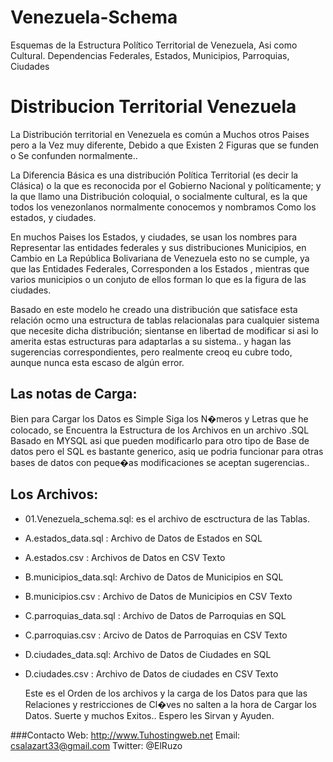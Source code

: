 Venezuela-Schema
================

Esquemas de la Estructura Político Territorial de Venezuela, Asi como Cultural. Dependencias Federales, Estados, Municipios, Parroquias, Ciudades 


Distribucion Territorial Venezuela
========================================

   La Distribución territorial en Venezuela es común a Muchos otros Paises pero a la Vez
muy diferente, Debido a que Existen 2 Figuras que se funden o Se confunden normalmente..

   La Diferencia Básica es una distribución Política Territorial (es decir la Clásica)
o la que es reconocida por el Gobierno Nacional y políticamente; y la que llamo una Distribución
coloquial, o socialmente cultural, es la que todos los venezonlanos normalmente conocemos y nombramos
Como los estados, y ciudades. 

   En  muchos Paises los Estados, y ciudades, se usan los nombres para Representar las entidades federales
y sus distribuciones Municipios, en Cambio en La República Bolivariana de Venezuela esto no se cumple, 
ya que las Entidades Federales, Corresponden a los Estados , mientras que  varios municipios o un conjuto
de ellos forman lo que es la figura de las ciudades.

   Basado en este modelo he creado una distribución que satisface esta relación ocmo una estructura de 
tablas relacionalas para cualquier sistema que necesite dicha distribución; sientanse en libertad de modificar
si asi lo amerita estas estructuras para adaptarlas a su sistema.. y hagan las sugerencias correspondientes, 
pero realmente creoq eu cubre todo, aunque nunca esta escaso de algún error.


  Las notas de Carga:
 -----------------------
 Bien para Cargar los Datos es Simple Siga los N�meros y Letras que he colocado, se Encuentra la Estructura
de los Archivos en un archivo .SQL Basado en MYSQL asi que pueden modificarlo para otro tipo de Base de datos
pero el SQL es bastante generico, asiq ue podria funcionar para otras bases de datos  con peque�as modificaciones
se aceptan sugerencias..

  Los Archivos:
  ---------------
 * 01.Venezuela_schema.sql: es el archivo de esctructura de las Tablas.
 * A.estados_data.sql : Archivo de Datos de Estados en SQL
 * A.estados.csv : Archivos de Datos en CSV Texto
 * B.municipios_data.sql: Archivo de Datos de Municipios en SQL
 * B.municipios.csv : Archivo de Datos de Municipios en CSV Texto
 * C.parroquias_data.sql : Archivo de Datos de Parroquias en SQL
 * C.parroquias.csv : Arcivo de Datos de Parroquias en CSV Texto
 * D.ciudades_data.sql: Archivo de Datos de Ciudades en SQL
 * D.ciudades.csv : Archivo de Datos de ciudades en CSV Texto

   Este es el Orden de los archivos y la carga de los Datos para que las Relaciones y restricciones de Cl�ves
no salten a la hora de Cargar los Datos.
   Suerte y muchos Exitos.. Espero les Sirvan y Ayuden.

###Contacto
Web: http://www.Tuhostingweb.net
Email: csalazart33@gmail.com
Twitter: @ElRuzo

